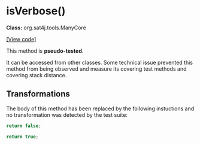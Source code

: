 # isVerbose()

**Class:** org.sat4j.tools.ManyCore

[[View code]](https://gitlab.ow2.org/sat4j/sat4j/blob/09e9173e400ea6c1794354ca54c36607c53391ff/org.sat4j.core/src/main/java//org/sat4j/tools/ManyCore.java#L499)

This method is **pseudo-tested**.


It can be accessed from other classes.
Some technical issue prevented this method from being observed and measure its covering test methods and covering stack distance.

## Transformations


The body of this method has been replaced by the following instuctions and no transformation was detected by the test suite:

```Java
return false;
```

```Java
return true;
```




